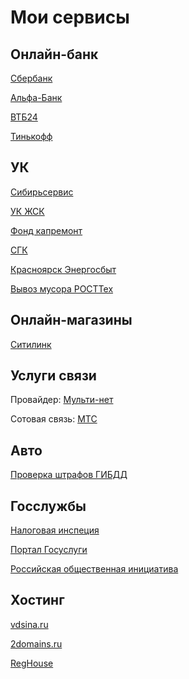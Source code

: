 # Мои сервисы

## Онлайн-банк

[Сбербанк](https://online.sberbank.ru/)

[Альфа-Банк](https://click.alfabank.ru/ALFAIBSR/)

[ВТБ24](https://online.vtb24.ru/)

[Тинькофф](https://www.tinkoff.ru/mybank/)


## УК

[Сибирьсервис](http://www.uksibservis.ru)

[УК ЖСК](https://ukzhsk.ru/)

[Фонд капремонт](https://lk24.rfkr.ru/)

[СГК](https://krk-online.sibgenco.ru/)

[Красноярск Энергосбыт](http://krsk-sbit.ru/)

[Вывоз мусора РОСТТех](https://rosttech.online/)

## Онлайн-магазины

[Ситилинк](http://www.citilink.ru/)


## Услуги связи

Провайдер: [Мульти-нет](https://my.multi-net.ru)

Сотовая связь: [МТС](https://ihelper.sib.mts.ru/selfcare/)


## Авто

[Проверка штрафов ГИБДД](http://www.gibdd.ru/check/fines/) 


## Госслужбы

[Налоговая инспеция](https://lk2.service.nalog.ru/lk/index.html)

[Портал Госуслуги](https://www.gosuslugi.ru/)

[Российская общественная инициатива](https://www.roi.ru/)


## Хостинг 

[vdsina.ru](https://vdsina.ru/)

[2domains.ru](https://2domains.ru/)

[RegHouse](https://reghouse.ru/)
